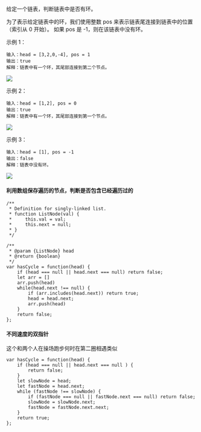 给定一个链表，判断链表中是否有环。

为了表示给定链表中的环，我们使用整数 pos 来表示链表尾连接到链表中的位置（索引从 0 开始）。 如果 pos 是 -1，则在该链表中没有环。

示例 1：
```
输入：head = [3,2,0,-4], pos = 1
输出：true
解释：链表中有一个环，其尾部连接到第二个节点。
```
![](https://assets.leetcode-cn.com/aliyun-lc-upload/uploads/2018/12/07/circularlinkedlist.png)

示例 2：
```
输入：head = [1,2], pos = 0
输出：true
解释：链表中有一个环，其尾部连接到第一个节点。
```
![](https://assets.leetcode-cn.com/aliyun-lc-upload/uploads/2018/12/07/circularlinkedlist_test2.png)

示例 3：
```
输入：head = [1], pos = -1
输出：false
解释：链表中没有环。
```
![](https://assets.leetcode-cn.com/aliyun-lc-upload/uploads/2018/12/07/circularlinkedlist_test3.png)

#### 利用数组保存遍历的节点，判断是否包含已经遍历过的

```
/**
 * Definition for singly-linked list.
 * function ListNode(val) {
 *     this.val = val;
 *     this.next = null;
 * }
 */

/**
 * @param {ListNode} head
 * @return {boolean}
 */
var hasCycle = function(head) {
    if (head === null || head.next === null) return false;
    let arr = []
    arr.push(head)
    while(head.next !== null) {
        if (arr.includes(head.next)) return true;
        head = head.next;
        arr.push(head)
    }
    return false;
};
```

#### 不同速度的双指针

这个和两个人在操场跑步何时在第二圈相遇类似

```
var hasCycle = function(head) {
    if (head === null || head.next === null ) {
        return false;
    }
    let slowNode = head;
    let fastNode = head.next;
    while (fastNode !== slowNode) {
        if (fastNode === null || fastNode.next === null) return false;
        slowNode = slowNode.next;
        fastNode = fastNode.next.next;
    }
    return true;
};
```
